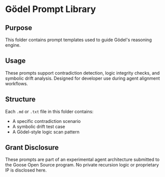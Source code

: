 # Gödel Prompt Library

## Purpose
This folder contains prompt templates used to guide Gödel's reasoning engine.

## Usage
These prompts support contradiction detection, logic integrity checks, and symbolic drift analysis. Designed for developer use during agent alignment workflows.

## Structure
Each `.md` or `.txt` file in this folder contains:
- A specific contradiction scenario
- A symbolic drift test case
- A Gödel-style logic scan pattern

## Grant Disclosure
These prompts are part of an experimental agent architecture submitted to the Goose Open Source program. No private recursion logic or proprietary IP is disclosed here.
